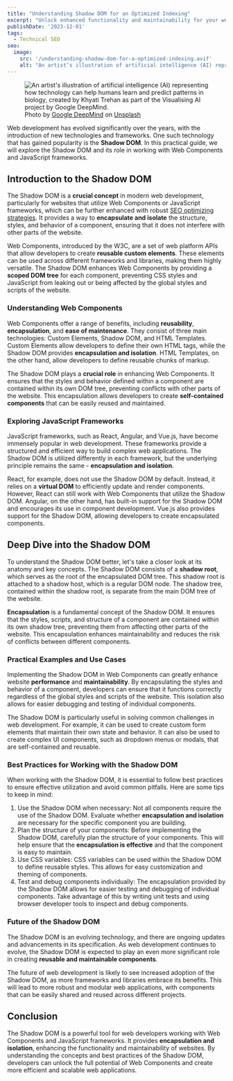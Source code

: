 ```yaml
---
title: "Understanding Shadow DOM for an Optimized Indexing"
excerpt: "Unlock enhanced functionality and maintainability for your website using Shadow DOM, ensuring optimized indexing and superior performance."
publishDate: '2023-12-01'
tags:
  - Technical SEO
seo:
  image:
    src: '/understanding-shadow-dom-for-a-optimized-indexing.avif'
    alt: "An artist’s illustration of artificial intelligence (AI) representing how technology can help humans learn and predict patterns in biology, created by Khyati Trehan as part of the Visualising AI project by Google DeepMind."
---
```


<figure>
  <img id="cover-img" src="/understanding-shadow-dom-for-a-optimized-indexing.avif" alt="An artist's illustration of artificial intelligence (AI) representing how technology can help humans learn and predict patterns in biology, created by Khyati Trehan as part of the Visualising AI project by Google DeepMind.">
  <figcaption>Photo by <a href="https://unsplash.com/@googledeepmind?utm_content=creditCopyText&amp;utm_medium=referral&amp;utm_source=unsplash">Google DeepMind</a> on <a href="https://unsplash.com/photos/diagram-2EpKCoEgKZo?utm_content=creditCopyText&amp;utm_medium=referral&amp;utm_source=unsplash">Unsplash</a></figcaption>
</figure>

Web development has evolved significantly over the years, with the introduction of new technologies and frameworks. One such technology that has gained popularity is the **Shadow DOM**. In this practical guide, we will explore the Shadow DOM and its role in working with Web Components and JavaScript frameworks.

## Introduction to the Shadow DOM

The Shadow DOM is a **crucial concept** in modern web development, particularly for websites that utilize Web Components or JavaScript frameworks, which can be further enhanced with robust [SEO optimizing strategies](https://www.serp-secrets.com/blog/essential-tools-for-seo-optimizing/). It provides a way to **encapsulate and isolate** the structure, styles, and behavior of a component, ensuring that it does not interfere with other parts of the website.

Web Components, introduced by the W3C, are a set of web platform APIs that allow developers to create **reusable custom elements**. These elements can be used across different frameworks and libraries, making them highly versatile. The Shadow DOM enhances Web Components by providing a **scoped DOM tree** for each component, preventing CSS styles and JavaScript from leaking out or being affected by the global styles and scripts of the website.

### Understanding Web Components

Web Components offer a range of benefits, including **reusability**, **encapsulation**, and **ease of maintenance**. They consist of three main technologies: Custom Elements, Shadow DOM, and HTML Templates. Custom Elements allow developers to define their own HTML tags, while the Shadow DOM provides **encapsulation and isolation**. HTML Templates, on the other hand, allow developers to define reusable chunks of markup.

The Shadow DOM plays a **crucial role** in enhancing Web Components. It ensures that the styles and behavior defined within a component are contained within its own DOM tree, preventing conflicts with other parts of the website. This encapsulation allows developers to create **self-contained components** that can be easily reused and maintained.

### Exploring JavaScript Frameworks

JavaScript frameworks, such as React, Angular, and Vue.js, have become immensely popular in web development. These frameworks provide a structured and efficient way to build complex web applications. The Shadow DOM is utilized differently in each framework, but the underlying principle remains the same - **encapsulation and isolation**.

React, for example, does not use the Shadow DOM by default. Instead, it relies on a **virtual DOM** to efficiently update and render components. However, React can still work with Web Components that utilize the Shadow DOM. Angular, on the other hand, has built-in support for the Shadow DOM and encourages its use in component development. Vue.js also provides support for the Shadow DOM, allowing developers to create encapsulated components.

## Deep Dive into the Shadow DOM

To understand the Shadow DOM better, let's take a closer look at its anatomy and key concepts. The Shadow DOM consists of a **shadow root**, which serves as the root of the encapsulated DOM tree. This shadow root is attached to a shadow host, which is a regular DOM node. The shadow tree, contained within the shadow root, is separate from the main DOM tree of the website.

**Encapsulation** is a fundamental concept of the Shadow DOM. It ensures that the styles, scripts, and structure of a component are contained within its own shadow tree, preventing them from affecting other parts of the website. This encapsulation enhances maintainability and reduces the risk of conflicts between different components.

### Practical Examples and Use Cases

Implementing the Shadow DOM in Web Components can greatly enhance website **performance** and **maintainability**. By encapsulating the styles and behavior of a component, developers can ensure that it functions correctly regardless of the global styles and scripts of the website. This isolation also allows for easier debugging and testing of individual components.

The Shadow DOM is particularly useful in solving common challenges in web development. For example, it can be used to create custom form elements that maintain their own state and behavior. It can also be used to create complex UI components, such as dropdown menus or modals, that are self-contained and reusable.

### Best Practices for Working with the Shadow DOM

When working with the Shadow DOM, it is essential to follow best practices to ensure effective utilization and avoid common pitfalls. Here are some tips to keep in mind:

1. Use the Shadow DOM when necessary: Not all components require the use of the Shadow DOM. Evaluate whether **encapsulation and isolation** are necessary for the specific component you are building.
2. Plan the structure of your components: Before implementing the Shadow DOM, carefully plan the structure of your components. This will help ensure that the **encapsulation is effective** and that the component is easy to maintain.
3. Use CSS variables: CSS variables can be used within the Shadow DOM to define reusable styles. This allows for easy customization and theming of components.
4. Test and debug components individually: The encapsulation provided by the Shadow DOM allows for easier testing and debugging of individual components. Take advantage of this by writing unit tests and using browser developer tools to inspect and debug components.

### Future of the **Shadow DOM**

The Shadow DOM is an evolving technology, and there are ongoing updates and advancements in its specification. As web development continues to evolve, the Shadow DOM is expected to play an even more significant role in creating **reusable and maintainable components**.

The future of web development is likely to see increased adoption of the Shadow DOM, as more frameworks and libraries embrace its benefits. This will lead to more robust and modular web applications, with components that can be easily shared and reused across different projects.

## Conclusion

The Shadow DOM is a powerful tool for web developers working with Web Components and JavaScript frameworks. It provides **encapsulation and isolation**, enhancing the functionality and maintainability of websites. By understanding the concepts and best practices of the Shadow DOM, developers can unlock the full potential of Web Components and create more efficient and scalable web applications.